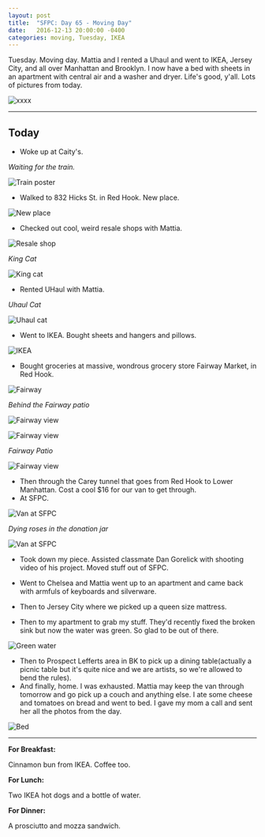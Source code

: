 ```yaml
---
layout: post
title:  "SFPC: Day 65 - Moving Day"
date:   2016-12-13 20:00:00 -0400
categories: moving, Tuesday, IKEA
---
```


Tuesday. Moving day. Mattia and I rented a Uhaul and went to IKEA, Jersey City, and all over Manhattan and Brooklyn. I now have a bed with sheets in an apartment with central air and a washer and dryer. Life's good, y'all. Lots of pictures from today.

![xxxx](/images/IMG_xxxx.JPG)

-----

<h2>Today</h2>

- Woke up at Caity's.

*Waiting for the train.*

![Train poster](/images/IMG_6937.JPG)

- Walked to 832 Hicks St. in Red Hook. New place.

![New place](/images/IMG_6944.JPG)

- Checked out cool, weird resale shops with Mattia.

![Resale shop](/images/IMG_6952.JPG)

*King Cat*

![King cat](/images/IMG_6970.JPG)

- Rented UHaul with Mattia.

*Uhaul Cat*

![Uhaul cat](/images/IMG_6981.JPG)

- Went to IKEA. Bought sheets and hangers and pillows.

![IKEA](/images/IMG_7006.JPG)

- Bought groceries at massive, wondrous grocery store Fairway Market, in Red Hook.

![Fairway](/images/IMG_7011.JPG)

*Behind the Fairway patio*

![Fairway view](/images/IMG_7014.JPG)

![Fairway view](/images/IMG_7017.JPG)

*Fairway Patio*

![Fairway view](/images/IMG_7019.JPG)

- Then through the Carey tunnel that goes from Red Hook to Lower Manhattan. Cost a cool $16 for our van to get through.
- At SFPC.

![Van at SFPC](/images/IMG_7028.JPG)

*Dying roses in the donation jar*

![Van at SFPC](/images/IMG_7030.JPG)

- Took down my piece. Assisted classmate Dan Gorelick with shooting video of his project. Moved stuff out of SFPC.

- Went to Chelsea and Mattia went up to an apartment and came back with armfuls of keyboards and silverware.
- Then to Jersey City where we picked up a queen size mattress.
- Then to my apartment to grab my stuff. They'd recently fixed the broken sink but now the water was green. So glad to be out of there.

![Green water](/images/IMG_7036.JPG)

- Then to Prospect Lefferts area in BK to pick up a dining table(actually a picnic table but it's quite nice and we are artists, so we're allowed to bend the rules).
- And finally, home. I was exhausted. Mattia may keep the van through tomorrow and go pick up a couch and anything else. I ate some cheese and tomatoes on bread and went to bed. I gave my mom a call and sent her all the photos from the day.

![Bed](/images/IMG_7041.JPG)

-----

**For Breakfast:**

Cinnamon bun from IKEA. Coffee too.

**For Lunch:**

Two IKEA hot dogs and a bottle of water.

**For Dinner:**

A prosciutto and mozza sandwich.
